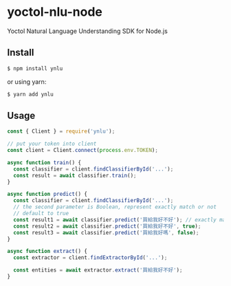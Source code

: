 # yoctol-nlu-node

Yoctol Natural Language Understanding SDK for Node.js

## Install

```sh
$ npm install ynlu
```

or using yarn:

```sh
$ yarn add ynlu
```

## Usage


```js
const { Client } = require('ynlu');

// put your token into client
const client = Client.connect(process.env.TOKEN);

async function train() {
  const classifier = client.findClassifierById('...');
  const result = await classifier.train();
}

async function predict() {
  const classifier = client.findClassifierById('...');
  // the second parameter is Boolean, represent exactly match or not
  // default to true
  const result1 = await classifier.predict('買給我好不好'); // exactly match = true
  const result2 = await classifier.predict('買給我好不好', true);
  const result3 = await classifier.predict('買給我好嗎', false);
}

async function extract() {
  const extractor = client.findExtractorById('...');

  const entities = await extractor.extract('買給我好不好'); 
}
```
